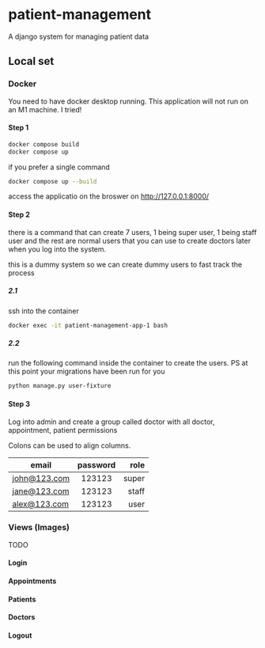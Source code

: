 # patient-management
A django system for managing patient data

## Local set
### Docker
You need to have docker desktop running. This application will not run on an M1 machine. I tried!

#### Step 1
```bash
docker compose build
docker compose up
```

if you prefer a single command 
```bash
docker compose up --build
```

access the applicatio on the broswer on http://127.0.0.1:8000/


#### Step 2
there is a command that can create 7 users, 1 being super user, 1 being staff user and the rest are normal users that you can use to create doctors later when you log into the system.

this is a dummy system so we can create dummy users to fast track the process

##### 2.1
ssh into the container
```bash
docker exec -it patient-management-app-1 bash
```

##### 2.2
run the following command inside the container to create the users. PS at this point your migrations have been run for you
```bash
python manage.py user-fixture
```


#### Step 3
Log into admin and create a group called doctor with all doctor, appointment, patient permissions

Colons can be used to align columns.

| email          | password | role  |
| -------------- |:--------:| -----:|
| john@123.com   | 123123   | super |
| jane@123.com   | 123123   | staff |
| alex@123.com   | 123123   | user  |


### Views (Images)
TODO
#### Login
#### Appointments
#### Patients
#### Doctors
#### Logout

